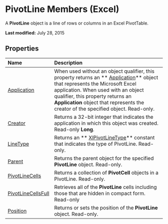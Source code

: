 
# PivotLine Members (Excel)
A  **PivotLine** object is a line of rows or columns in an Excel PivotTable.

 **Last modified:** July 28, 2015


## Properties



|**Name**|**Description**|
|:-----|:-----|
| [Application](3aca51ef-fb63-7921-4ac5-2ae0fc60097b.md)|When used without an object qualifier, this property returns an  ** [Application](19b73597-5cf9-4f56-8227-b5211f657f6f.md)** object that represents the Microsoft Excel application. When used with an object qualifier, this property returns an **Application** object that represents the creator of the specified object. Read-only.|
| [Creator](9f68797c-1817-eff5-3b5e-17371961fc2c.md)|Returns a 32-bit integer that indicates the application in which this object was created. Read-only  **Long**.|
| [LineType](ace4b9ae-3d2a-4deb-00a5-42459052a0d5.md)|Returns an  ** [XlPivotLineType](c66f7b11-cfef-c752-afc2-317fe4a6ec17.md)** constant that indicates the type of PivotLine. Read-only.|
| [Parent](cb10a620-168a-65c3-1dbf-1f65cb39558d.md)|Returns the parent object for the specified  **PivotLine** object. Read-only.|
| [PivotLineCells](b020940c-4f00-e962-a49b-3ed322bb16f6.md)|Returns a collection of  **PivotCell** objects in a PivotLine. Read-only.|
| [PivotLineCellsFull](7b6cf34d-6ab0-eb45-37a3-94d8509ef8d8.md)|Retrieves all of the  **PivotLine** cells including those that are hidden in compact form. Read-only|
| [Position](f2381c86-176e-9270-6157-5319dc2b8305.md)|Returns or sets the position of the  **PivotLine** object. Read-only.|
